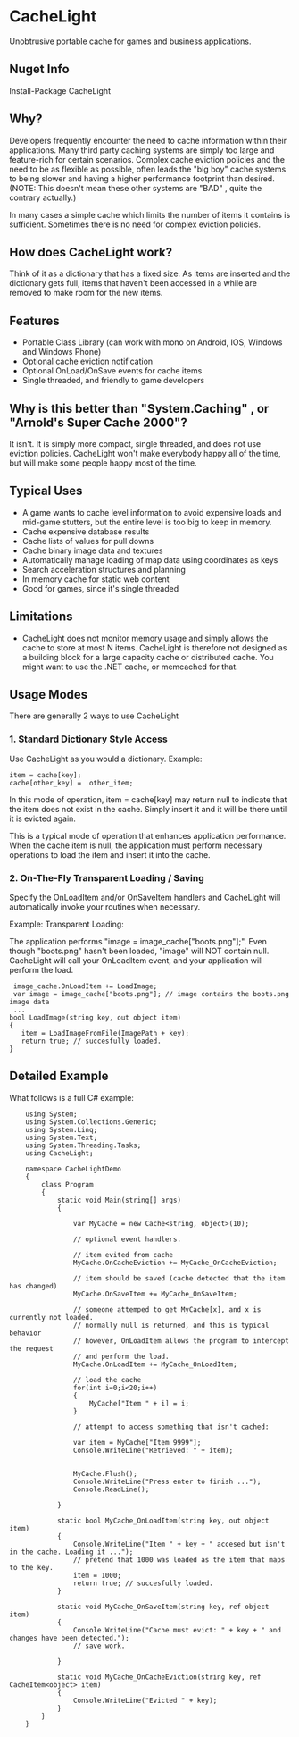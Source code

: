 # CacheLight
Unobtrusive portable cache for games and business applications.

## Nuget Info

Install-Package CacheLight

## Why?

Developers frequently encounter the need to cache information within their applications. Many third party caching systems are simply too
large and feature-rich for certain scenarios. Complex cache eviction policies and the need to be as flexible as possible, often leads the 
"big boy" cache systems to being slower and having a higher performance footprint than desired. (NOTE: This doesn't mean these other systems
are "BAD" , quite the contrary actually.)

In many cases a simple cache which limits the number of items it contains is sufficient. Sometimes there is no need for complex 
eviction policies.  


## How does CacheLight work?

Think of it as a dictionary that has a fixed size.  As items are inserted and the dictionary gets full, items that haven't 
been accessed in a while are removed to make room for the new items. 


## Features

- Portable Class Library (can work with mono on Android, IOS, Windows and Windows Phone)
- Optional cache eviction notification
- Optional OnLoad/OnSave events for cache items
- Single threaded, and friendly to game developers

## Why is this better than "System.Caching" , or "Arnold's Super Cache 2000"?

It isn't. It is simply more compact, single threaded, and does not use eviction policies. CacheLight won't make everybody happy
all of the time, but will make some people happy most of the time.

## Typical Uses

- A game wants to cache level information to avoid expensive loads and mid-game stutters, but the entire level is too big to keep in memory.
- Cache expensive database results
- Cache lists of values for pull downs
- Cache binary image data and textures 
- Automatically manage loading of map data using coordinates as keys
- Search acceleration structures and planning
- In memory cache for static web content
- Good for games, since it's single threaded


## Limitations

- CacheLight does not monitor memory usage and simply allows the cache to store at most N items. CacheLight is therefore not designed
as a building block for a large capacity cache or distributed cache. You might want to use the .NET cache, or memcached for that.


## Usage Modes

There are generally 2 ways to use CacheLight

### 1. Standard Dictionary Style Access

Use CacheLight as you would a dictionary. Example:    

    item = cache[key];  
    cache[other_key] =  other_item;

In this mode of operation,  item = cache[key] may return null to indicate that the item does not exist in the cache. Simply
insert it and it will be there until it is evicted again.

This is a typical mode of operation that enhances application performance. When the cache item is null, the application must 
perform necessary operations to load the item and insert it into the cache.

### 2. On-The-Fly Transparent Loading / Saving

Specify the OnLoadItem and/or OnSaveItem handlers and  CacheLight will automatically invoke your routines when necessary.

Example: Transparent Loading:  

The application performs  "image = image_cache["boots.png"];". Even though "boots.png" hasn't been loaded, "image" will NOT contain null. CacheLight will call your OnLoadItem event, and your application will perform the load.  
    
     image_cache.OnLoadItem += LoadImage;
     var image = image_cache["boots.png"]; // image contains the boots.png image data
     ...
    bool LoadImage(string key, out object item)
    {
       item = LoadImageFromFile(ImagePath + key);
       return true; // succesfully loaded.
    }

## Detailed Example

What follows is a full C# example:

        using System;
        using System.Collections.Generic;
        using System.Linq;
        using System.Text;
        using System.Threading.Tasks;
        using CacheLight;

        namespace CacheLightDemo
        {
            class Program
            {
                static void Main(string[] args)
                {

                    var MyCache = new Cache<string, object>(10);

                    // optional event handlers.

                    // item evited from cache
                    MyCache.OnCacheEviction += MyCache_OnCacheEviction;
            
                    // item should be saved (cache detected that the item has changed)
                    MyCache.OnSaveItem += MyCache_OnSaveItem;

                    // someone attemped to get MyCache[x], and x is currently not loaded.
                    // normally null is returned, and this is typical behavior
                    // however, OnLoadItem allows the program to intercept the request
                    // and perform the load. 
                    MyCache.OnLoadItem += MyCache_OnLoadItem;
            
                    // load the cache
                    for(int i=0;i<20;i++)
                    {
                        MyCache["Item " + i] = i;
                    }

                    // attempt to access something that isn't cached:

                    var item = MyCache["Item 9999"];
                    Console.WriteLine("Retrieved: " + item);


                    MyCache.Flush();
                    Console.WriteLine("Press enter to finish ...");
                    Console.ReadLine();

                }

                static bool MyCache_OnLoadItem(string key, out object item)
                {
                    Console.WriteLine("Item " + key + " accesed but isn't in the cache. Loading it ...");
                    // pretend that 1000 was loaded as the item that maps to the key.
                    item = 1000;
                    return true; // succesfully loaded.
                }

                static void MyCache_OnSaveItem(string key, ref object item)
                {
                    Console.WriteLine("Cache must evict: " + key + " and changes have been detected.");
                    // save work.

                }

                static void MyCache_OnCacheEviction(string key, ref CacheItem<object> item)
                {
                    Console.WriteLine("Evicted " + key);
                }
            }
        }




